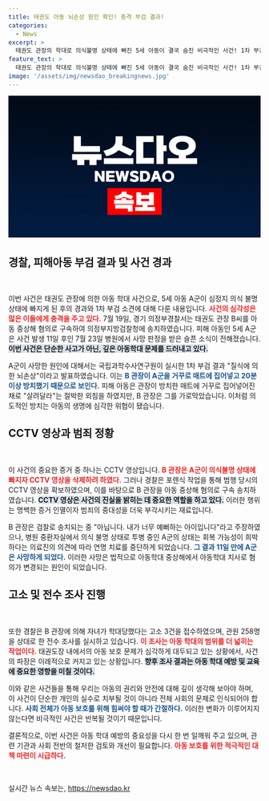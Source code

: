 ```yaml
---
title: 태권도 아동 뇌손상 원인 확인! 충격 부검 결과!
categories:
  - News
excerpt: >
  태권도 관장의 학대로 의식불명 상태에 빠진 5세 아동이 결국 숨진 비극적인 사건! 1차 부검 결과, 아동은 질식에 의한 뇌손상으로 사망한 것으로 나타나며, 경찰은 관장을 아동학대 치사 혐의로 송치했다.
feature_text: >
  태권도 관장의 학대로 의식불명 상태에 빠진 5세 아동이 결국 숨진 비극적인 사건! 1차 부검 결과, 아동은 질식에 의한 뇌손상으로 사망한 것으로 나타나며, 경찰은 관장을 아동학대 치사 혐의로 송치했다.
image: '/assets/img/newsdao_breakingnews.jpg'
---
```


<p><img src="/assets/img/newsdao_breakingnews.jpg" alt="koreaapp 속보" /></p>

<h2 data-ke-size="size26">경찰, 피해아동 부검 결과 및 사건 경과</h2>

<p data-ke-size="size16">&nbsp;</p>

<p>이번 사건은 태권도 관장에 의한 아동 학대 사건으로, 5세 아동 A군이 심정지 의식 불명 상태에 빠지게 된 후의 경과와 1차 부검 소견에 대해 다룬 내용입니다. <b><span style="color: #ee2323;">사건의 심각성은 많은 이들에게 충격을 주고 있다.</span></b> 7월 19일, 경기 의정부경찰서는 태권도 관장 B씨를 아동 중상해 혐의로 구속하여 의정부지방검찰청에 송치하였습니다. 피해 아동인 5세 A군은 사건 발생 11일 후인 7월 23일 병원에서 사망 판정을 받은 슬픈 소식이 전해졌습니다. <b><span style="background-color: #21538527;">이번 사건은 단순한 사고가 아닌, 깊은 아동학대 문제를 드러내고 있다.</span></b></p>

<p>A군이 사망한 원인에 대해서는 국립과학수사연구원이 실시한 1차 부검 결과 "질식에 의한 뇌손상"이라고 발표하였습니다. 이는 <b><span style="color: #1a5490;">B 관장이 A군을 거꾸로 매트에 집어넣고 20분 이상 방치했기 때문으로 보인다.</span></b> 피해 아동은 관장이 방치한 매트에 거꾸로 집어넣어진 채로 "살려달라"는 절박한 외침을 하였지만, B 관장은 그를 가로막았습니다. 이처럼 의도적인 방치는 아동의 생명에 심각한 위협이 됐습니다.</p>

<h2 data-ke-size="size26">CCTV 영상과 범죄 정황</h2>

<p data-ke-size="size16">&nbsp;</p>

<p>이 사건의 중요한 증거 중 하나는 CCTV 영상입니다. <b><span style="color: #ee2323;">B 관장은 A군이 의식불명 상태에 빠지자 CCTV 영상을 삭제하려 하였다.</span></b> 그러나 경찰은 포렌식 작업을 통해 범행 당시의 CCTV 영상을 확보하였으며, 이를 바탕으로 B 관장을 아동 중상해 혐의로 구속 송치하였습니다. <b><span style="background-color: #21538527;">CCTV 영상은 사건의 진실을 밝히는 데 중요한 역할을 하고 있다.</span></b> 이러한 행위는 명백한 증거 인멸이자 범죄의 중대성을 더욱 부각시키는 재료입니다.</p>

<p>B 관장은 검찰로 송치되는 중 "아닙니다. 내가 너무 예뻐하는 아이입니다"라고 주장하였으나, 병원 중환자실에서 의식 불명 상태로 투병 중인 A군의 상태는 회복 가능성이 희박하다는 의료진의 의견에 따라 연명 치료를 중단하게 되었습니다. <b><span style="color: #1a5490;">그 결과 11일 만에 A군은 사망하게 되었다.</span></b> 이러한 사망은 법적으로 아동학대 중상해에서 아동학대 치사로 혐의가 변경되는 원인이 되었습니다.</p>

<h2 data-ke-size="size26">고소 및 전수 조사 진행</h2>

<p data-ke-size="size16">&nbsp;</p>

<p>또한 경찰은 B 관장에 의해 자녀가 학대당했다는 고소 3건을 접수하였으며, 관원 258명을 상대로 한 전수 조사를 실시하고 있습니다. <b><span style="color: #ee2323;">이 조사는 아동 학대의 범위를 더 넓히는 작업이다.</span></b> 태권도장 내에서의 아동 보호 문제가 심각하게 대두되고 있는 상황에서, 사건의 파장은 이례적으로 커지고 있는 상황입니다. <b><span style="background-color: #21538527;">향후 조사 결과는 아동 학대 예방 및 교육에 중요한 영향을 미칠 것이다.</span></b></p>

<p>이와 같은 사건들을 통해 우리는 아동의 권리와 안전에 대해 깊이 생각해 보아야 하며, 이 사건이 단순한 개인의 실수로 치부될 것이 아니라 전체 사회의 문제로 인식되어야 합니다. <b><span style="color: #1a5490;">사회 전체가 아동 보호를 위해 힘써야 할 때가 간절하다.</span></b> 이러한 변화가 이루어지지 않는다면 비극적인 사건은 반복될 것이기 때문입니다. </p>

<p>결론적으로, 이번 사건은 아동 학대 예방의 중요성을 다시 한 번 일깨워 주고 있으며, 관련 기관과 사회 전반의 철저한 검토와 개선이 필요합니다. <b><span style="color: #ee2323;">아동 보호를 위한 적극적인 대책 마련이 시급하다.</span></b> </p>

<p data-ke-size="size16">&nbsp;</p>
실시간 뉴스 속보는, <a href="https://newsdao.kr" rel="dofollow">https://newsdao.kr</a>


